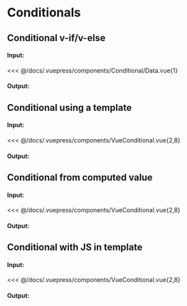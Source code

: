 # Conditionals

## Conditional v-if/v-else

#### Input:

<<< @/docs/.vuepress/components/Conditional/Data.vue{1}

#### Output:

<Conditional-Data />

## Conditional using a template

#### Input:

<<< @/docs/.vuepress/components/VueConditional.vue{2,8}

#### Output:

<VueConditional />

## Conditional from computed value

#### Input:

<<< @/docs/.vuepress/components/VueConditional.vue{2,8}

#### Output:

<VueConditional />

## Conditional with JS in template

#### Input:

<<< @/docs/.vuepress/components/VueConditional.vue{2,8}

#### Output:

<VueConditional />
